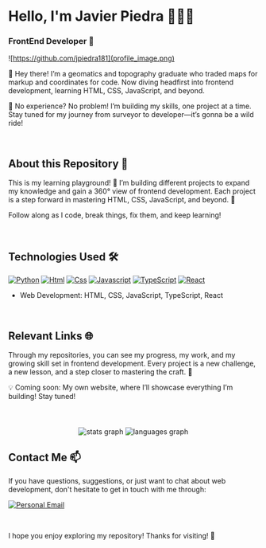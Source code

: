 # Hello, I'm Javier Piedra 👨🏻‍💻
### FrontEnd Developer 🚀

![https://github.com/jpiedra181](profile_image.png)

👋 Hey there! I’m a geomatics and topography graduate who traded maps for markup and coordinates for code. Now diving headfirst into frontend development, learning HTML, CSS, JavaScript, and beyond.

🚀 No experience? No problem! I’m building my skills, one project at a time. Stay tuned for my journey from surveyor to developer—it’s gonna be a wild ride!

<br>

## About this Repository 📁

This is my learning playground! 🎢 I’m building different projects to expand my knowledge and gain a 360° view of frontend development. Each project is a step forward in mastering HTML, CSS, JavaScript, and beyond. 🚀

Follow along as I code, break things, fix them, and keep learning!

<br>

## Technologies Used 🛠️

[![Python](https://img.shields.io/badge/Python-yellow?style=for-the-badge&logo=python&logoColor=white&labelColor=101010)]() [![Html](https://img.shields.io/badge/HTML-white?style=for-the-badge&logo=html5&logoColor=white&labelColor=black&color=%23E34F26)]() [![Css](https://img.shields.io/badge/css-white?style=for-the-badge&logo=css3&logoColor=white&labelColor=black&color=blue)]() [![Javascript](https://img.shields.io/badge/javascript-white?style=for-the-badge&logo=javascript&logoColor=white&labelColor=black&color=%23F7DF1E)]()
[![TypeScript](https://img.shields.io/badge/TypeScript-blue?style=for-the-badge&logo=typescript&logoColor=white&labelColor=101010)]() [![React](https://img.shields.io/badge/React-61DAFB?style=for-the-badge&logo=react&logoColor=white&labelColor=101010)]()

- Web Development: HTML, CSS, JavaScript, TypeScript, React

<br>

## Relevant Links 🌐

Through my repositories, you can see my progress, my work, and my growing skill set in frontend development. Every project is a new challenge, a new lesson, and a step closer to mastering the craft. 🚀

💡 Coming soon: My own website, where I’ll showcase everything I’m building! Stay tuned!

<br>

###

<div align="center">
  <img src="https://github-readme-stats.vercel.app/api?username=jpiedra181&hide_title=false&hide_rank=false&show_icons=true&include_all_commits=true&count_private=true&disable_animations=false&theme=dracula&locale=en&hide_border=false" height="150" alt="stats graph"  />
  <img src="https://github-readme-stats.vercel.app/api/top-langs?username=jpiedra181&locale=en&hide_title=false&layout=compact&card_width=320&langs_count=5&theme=dracula&hide_border=false" height="150" alt="languages graph"  />
</div>

###


## Contact Me 📫

If you have questions, suggestions, or just want to chat about web development, don't hesitate to get in touch with me through:

[![Personal Email](https://img.shields.io/badge/Personal%20Email-white?style=for-the-badge&logo=gmail&logoColor=white&label=javierpiedraiglesias%40gmail.com&labelColor=black&color=%23EA4335)](mailto:javierpiedraiglesias@gmail.com)


<br>

I hope you enjoy exploring my repository! Thanks for visiting! 👋
